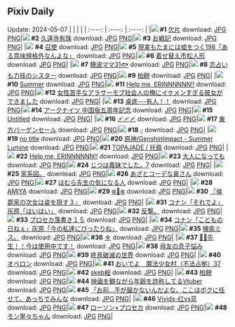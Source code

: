 ## Pixiv Daily
Update: 2024-05-07
|      |      |      |
| :----: | :----: | :----: |
|![](https://pixiv.microyu.workers.dev/c/240x480/img-master/img/2024/05/05/00/00/31/118435175_p0_master1200.jpg) **#1** [欠片](https://www.pixiv.net/artworks/118435175) download: [JPG](https://pixiv.microyu.workers.dev/img-original/img/2024/05/05/00/00/31/118435175_p0.jpg) [PNG](https://pixiv.microyu.workers.dev/img-original/img/2024/05/05/00/00/31/118435175_p0.png)|![](https://pixiv.microyu.workers.dev/c/240x480/img-master/img/2024/05/06/00/00/30/118470004_p0_master1200.jpg) **#2** [久遠寺有珠](https://www.pixiv.net/artworks/118470004) download: [JPG](https://pixiv.microyu.workers.dev/img-original/img/2024/05/06/00/00/30/118470004_p0.jpg) [PNG](https://pixiv.microyu.workers.dev/img-original/img/2024/05/06/00/00/30/118470004_p0.png)|![](https://pixiv.microyu.workers.dev/c/240x480/img-master/img/2024/05/05/00/15/28/118436068_p0_master1200.jpg) **#3** [お戦記](https://www.pixiv.net/artworks/118436068) download: [JPG](https://pixiv.microyu.workers.dev/img-original/img/2024/05/05/00/15/28/118436068_p0.jpg) [PNG](https://pixiv.microyu.workers.dev/img-original/img/2024/05/05/00/15/28/118436068_p0.png)|
|![](https://pixiv.microyu.workers.dev/c/240x480/img-master/img/2024/05/05/00/00/22/118435121_p0_master1200.jpg) **#4** [召使](https://www.pixiv.net/artworks/118435121) download: [JPG](https://pixiv.microyu.workers.dev/img-original/img/2024/05/05/00/00/22/118435121_p0.jpg) [PNG](https://pixiv.microyu.workers.dev/img-original/img/2024/05/05/00/00/22/118435121_p0.png)|![](https://pixiv.microyu.workers.dev/c/240x480/img-master/img/2024/05/05/18/00/30/118456966_p0_master1200.jpg) **#5** [現実もたまには嘘をつく198「ある意味規格外なんよな」](https://www.pixiv.net/artworks/118456966) download: [JPG](https://pixiv.microyu.workers.dev/img-original/img/2024/05/05/18/00/30/118456966_p0.jpg) [PNG](https://pixiv.microyu.workers.dev/img-original/img/2024/05/05/18/00/30/118456966_p0.png)|![](https://pixiv.microyu.workers.dev/c/240x480/img-master/img/2024/05/05/14/53/48/118452120_p0_master1200.jpg) **#6** [着せ替え市松人形](https://www.pixiv.net/artworks/118452120) download: [JPG](https://pixiv.microyu.workers.dev/img-original/img/2024/05/05/14/53/48/118452120_p0.jpg) [PNG](https://pixiv.microyu.workers.dev/img-original/img/2024/05/05/14/53/48/118452120_p0.png)|
|![](https://pixiv.microyu.workers.dev/c/240x480/img-master/img/2024/05/05/21/50/08/118464663_p0_master1200.jpg) **#7** [穂波ママ31🐟](https://www.pixiv.net/artworks/118464663) download: [JPG](https://pixiv.microyu.workers.dev/img-original/img/2024/05/05/21/50/08/118464663_p0.jpg) [PNG](https://pixiv.microyu.workers.dev/img-original/img/2024/05/05/21/50/08/118464663_p0.png)|![](https://pixiv.microyu.workers.dev/c/240x480/img-master/img/2024/05/05/21/32/01/118464021_p0_master1200.jpg) **#8** [恋占いも力技のシスター](https://www.pixiv.net/artworks/118464021) download: [JPG](https://pixiv.microyu.workers.dev/img-original/img/2024/05/05/21/32/01/118464021_p0.jpg) [PNG](https://pixiv.microyu.workers.dev/img-original/img/2024/05/05/21/32/01/118464021_p0.png)|![](https://pixiv.microyu.workers.dev/c/240x480/img-master/img/2024/05/05/21/11/12/118463246_p0_master1200.jpg) **#9** [柏餅](https://www.pixiv.net/artworks/118463246) download: [JPG](https://pixiv.microyu.workers.dev/img-original/img/2024/05/05/21/11/12/118463246_p0.jpg) [PNG](https://pixiv.microyu.workers.dev/img-original/img/2024/05/05/21/11/12/118463246_p0.png)|
|![](https://pixiv.microyu.workers.dev/c/240x480/img-master/img/2024/05/05/03/47/15/118438434_p0_master1200.jpg) **#10** [Summer](https://www.pixiv.net/artworks/118438434) download: [JPG](https://pixiv.microyu.workers.dev/img-original/img/2024/05/05/03/47/15/118438434_p0.jpg) [PNG](https://pixiv.microyu.workers.dev/img-original/img/2024/05/05/03/47/15/118438434_p0.png)|![](https://pixiv.microyu.workers.dev/c/240x480/img-master/img/2024/05/05/18/27/12/118457726_p0_master1200.jpg) **#11** [Help me, ERINNNNNN!!](https://www.pixiv.net/artworks/118457726) download: [JPG](https://pixiv.microyu.workers.dev/img-original/img/2024/05/05/18/27/12/118457726_p0.jpg) [PNG](https://pixiv.microyu.workers.dev/img-original/img/2024/05/05/18/27/12/118457726_p0.png)|![](https://pixiv.microyu.workers.dev/c/240x480/img-master/img/2024/05/06/00/02/21/118470261_p0_master1200.jpg) **#12** [女性苦手なアラサーモブ社会人の俺にイケメンすぎる彼女ができました](https://www.pixiv.net/artworks/118470261) download: [JPG](https://pixiv.microyu.workers.dev/img-original/img/2024/05/06/00/02/21/118470261_p0.jpg) [PNG](https://pixiv.microyu.workers.dev/img-original/img/2024/05/06/00/02/21/118470261_p0.png)|
|![](https://pixiv.microyu.workers.dev/c/240x480/img-master/img/2024/05/05/12/10/51/118448666_p0_master1200.jpg) **#13** [桌底---有人！！](https://www.pixiv.net/artworks/118448666) download: [JPG](https://pixiv.microyu.workers.dev/img-original/img/2024/05/05/12/10/51/118448666_p0.jpg) [PNG](https://pixiv.microyu.workers.dev/img-original/img/2024/05/05/12/10/51/118448666_p0.png)|![](https://pixiv.microyu.workers.dev/c/240x480/img-master/img/2024/05/05/22/21/40/118465975_p0_master1200.jpg) **#14** [アークナイツ 中国版五周年記念](https://www.pixiv.net/artworks/118465975) download: [JPG](https://pixiv.microyu.workers.dev/img-original/img/2024/05/05/22/21/40/118465975_p0.jpg) [PNG](https://pixiv.microyu.workers.dev/img-original/img/2024/05/05/22/21/40/118465975_p0.png)|![](https://pixiv.microyu.workers.dev/c/240x480/img-master/img/2024/05/06/00/01/04/118470136_p0_master1200.jpg) **#15** [Untitled](https://www.pixiv.net/artworks/118470136) download: [JPG](https://pixiv.microyu.workers.dev/img-original/img/2024/05/06/00/01/04/118470136_p0.jpg) [PNG](https://pixiv.microyu.workers.dev/img-original/img/2024/05/06/00/01/04/118470136_p0.png)|
|![](https://pixiv.microyu.workers.dev/c/240x480/img-master/img/2024/05/05/00/00/32/118435178_p0_master1200.jpg) **#16** [🩹🩹🩹](https://www.pixiv.net/artworks/118435178) download: [JPG](https://pixiv.microyu.workers.dev/img-original/img/2024/05/05/00/00/32/118435178_p0.jpg) [PNG](https://pixiv.microyu.workers.dev/img-original/img/2024/05/05/00/00/32/118435178_p0.png)|![](https://pixiv.microyu.workers.dev/c/240x480/img-master/img/2024/05/06/00/05/25/118470405_p0_master1200.jpg) **#17** [東方バーゲンセール](https://www.pixiv.net/artworks/118470405) download: [JPG](https://pixiv.microyu.workers.dev/img-original/img/2024/05/06/00/05/25/118470405_p0.jpg) [PNG](https://pixiv.microyu.workers.dev/img-original/img/2024/05/06/00/05/25/118470405_p0.png)|![](https://pixiv.microyu.workers.dev/c/240x480/img-master/img/2024/05/05/00/00/20/118435106_p0_master1200.jpg) **#18** [-](https://www.pixiv.net/artworks/118435106) download: [JPG](https://pixiv.microyu.workers.dev/img-original/img/2024/05/05/00/00/20/118435106_p0.jpg) [PNG](https://pixiv.microyu.workers.dev/img-original/img/2024/05/05/00/00/20/118435106_p0.png)|
|![](https://pixiv.microyu.workers.dev/c/240x480/img-master/img/2024/05/05/18/20/04/118457545_p0_master1200.jpg) **#19** [no title](https://www.pixiv.net/artworks/118457545) download: [JPG](https://pixiv.microyu.workers.dev/img-original/img/2024/05/05/18/20/04/118457545_p0.jpg) [PNG](https://pixiv.microyu.workers.dev/img-original/img/2024/05/05/18/20/04/118457545_p0.png)|![](https://pixiv.microyu.workers.dev/c/240x480/img-master/img/2024/05/05/21/30/30/118463954_p0_master1200.jpg) **#20** [原神/GenshinImpact - Summer Lumine](https://www.pixiv.net/artworks/118463954) download: [JPG](https://pixiv.microyu.workers.dev/img-original/img/2024/05/05/21/30/30/118463954_p0.jpg) [PNG](https://pixiv.microyu.workers.dev/img-original/img/2024/05/05/21/30/30/118463954_p0.png)|![](https://pixiv.microyu.workers.dev/c/240x480/img-master/img/2024/05/05/00/22/48/118436335_p0_master1200.jpg) **#21** [TOPAJADE / 托翡](https://www.pixiv.net/artworks/118436335) download: [JPG](https://pixiv.microyu.workers.dev/img-original/img/2024/05/05/00/22/48/118436335_p0.jpg) [PNG](https://pixiv.microyu.workers.dev/img-original/img/2024/05/05/00/22/48/118436335_p0.png)|
|![](https://pixiv.microyu.workers.dev/c/240x480/img-master/img/2024/05/06/00/00/17/118469936_p0_master1200.jpg) **#22** [Help me, ERINNNNNN!!](https://www.pixiv.net/artworks/118469936) download: [JPG](https://pixiv.microyu.workers.dev/img-original/img/2024/05/06/00/00/17/118469936_p0.jpg) [PNG](https://pixiv.microyu.workers.dev/img-original/img/2024/05/06/00/00/17/118469936_p0.png)|![](https://pixiv.microyu.workers.dev/c/240x480/img-master/img/2024/05/05/00/00/07/118435020_p0_master1200.jpg) **#23** [大人になっても](https://www.pixiv.net/artworks/118435020) download: [JPG](https://pixiv.microyu.workers.dev/img-original/img/2024/05/05/00/00/07/118435020_p0.jpg) [PNG](https://pixiv.microyu.workers.dev/img-original/img/2024/05/05/00/00/07/118435020_p0.png)|![](https://pixiv.microyu.workers.dev/c/240x480/img-master/img/2024/05/05/00/15/04/118436051_p0_master1200.jpg) **#24** [じつは義妹でした。7](https://www.pixiv.net/artworks/118436051) download: [JPG](https://pixiv.microyu.workers.dev/img-original/img/2024/05/05/00/15/04/118436051_p0.jpg) [PNG](https://pixiv.microyu.workers.dev/img-original/img/2024/05/05/00/15/04/118436051_p0.png)|
|![](https://pixiv.microyu.workers.dev/c/240x480/img-master/img/2024/05/06/05/56/24/118476639_p0_master1200.jpg) **#25** [家系図。](https://www.pixiv.net/artworks/118476639) download: [JPG](https://pixiv.microyu.workers.dev/img-original/img/2024/05/06/05/56/24/118476639_p0.jpg) [PNG](https://pixiv.microyu.workers.dev/img-original/img/2024/05/06/05/56/24/118476639_p0.png)|![](https://pixiv.microyu.workers.dev/c/240x480/img-master/img/2024/05/05/00/01/12/118435317_p0_master1200.jpg) **#26** [あざとコーデな奥さん](https://www.pixiv.net/artworks/118435317) download: [JPG](https://pixiv.microyu.workers.dev/img-original/img/2024/05/05/00/01/12/118435317_p0.jpg) [PNG](https://pixiv.microyu.workers.dev/img-original/img/2024/05/05/00/01/12/118435317_p0.png)|![](https://pixiv.microyu.workers.dev/c/240x480/img-master/img/2024/05/06/10/15/05/118480685_p0_master1200.jpg) **#27** [ほむら先生の気になる人](https://www.pixiv.net/artworks/118480685) download: [JPG](https://pixiv.microyu.workers.dev/img-original/img/2024/05/06/10/15/05/118480685_p0.jpg) [PNG](https://pixiv.microyu.workers.dev/img-original/img/2024/05/06/10/15/05/118480685_p0.png)|
|![](https://pixiv.microyu.workers.dev/c/240x480/img-master/img/2024/05/05/02/24/21/118439576_p0_master1200.jpg) **#28** [AMIYA](https://www.pixiv.net/artworks/118439576) download: [JPG](https://pixiv.microyu.workers.dev/img-original/img/2024/05/05/02/24/21/118439576_p0.jpg) [PNG](https://pixiv.microyu.workers.dev/img-original/img/2024/05/05/02/24/21/118439576_p0.png)|![](https://pixiv.microyu.workers.dev/c/240x480/img-master/img/2024/05/05/00/00/31/118435176_p0_master1200.jpg) **#29** [❄️🍁❄️](https://www.pixiv.net/artworks/118435176) download: [JPG](https://pixiv.microyu.workers.dev/img-original/img/2024/05/05/00/00/31/118435176_p0.jpg) [PNG](https://pixiv.microyu.workers.dev/img-original/img/2024/05/05/00/00/31/118435176_p0.png)|![](https://pixiv.microyu.workers.dev/c/240x480/img-master/img/2024/05/05/00/01/22/118435340_p0_master1200.jpg) **#30** [『侯爵家の次女は姿を隠す３』](https://www.pixiv.net/artworks/118435340) download: [JPG](https://pixiv.microyu.workers.dev/img-original/img/2024/05/05/00/01/22/118435340_p0.jpg) [PNG](https://pixiv.microyu.workers.dev/img-original/img/2024/05/05/00/01/22/118435340_p0.png)|
|![](https://pixiv.microyu.workers.dev/c/240x480/img-master/img/2024/05/06/10/48/48/118481334_p0_master1200.jpg) **#31** [コナン「それでよ」灰原「はいはい」](https://www.pixiv.net/artworks/118481334) download: [JPG](https://pixiv.microyu.workers.dev/img-original/img/2024/05/06/10/48/48/118481334_p0.jpg) [PNG](https://pixiv.microyu.workers.dev/img-original/img/2024/05/06/10/48/48/118481334_p0.png)|![](https://pixiv.microyu.workers.dev/c/240x480/img-master/img/2024/05/06/17/45/58/118490932_p0_master1200.jpg) **#32** [反撃。](https://www.pixiv.net/artworks/118490932) download: [JPG](https://pixiv.microyu.workers.dev/img-original/img/2024/05/06/17/45/58/118490932_p0.jpg) [PNG](https://pixiv.microyu.workers.dev/img-original/img/2024/05/06/17/45/58/118490932_p0.png)|![](https://pixiv.microyu.workers.dev/c/240x480/img-master/img/2024/05/05/23/37/07/118468906_p0_master1200.jpg) **#33** [プロセカ落書き１５](https://www.pixiv.net/artworks/118468906) download: [JPG](https://pixiv.microyu.workers.dev/img-original/img/2024/05/05/23/37/07/118468906_p0.jpg) [PNG](https://pixiv.microyu.workers.dev/img-original/img/2024/05/05/23/37/07/118468906_p0.png)|
|![](https://pixiv.microyu.workers.dev/c/240x480/img-master/img/2024/05/05/15/26/24/118452903_p0_master1200.jpg) **#34** [コナン「こどもの日ねぇ」灰原「今の私達にぴったりね」](https://www.pixiv.net/artworks/118452903) download: [JPG](https://pixiv.microyu.workers.dev/img-original/img/2024/05/05/15/26/24/118452903_p0.jpg) [PNG](https://pixiv.microyu.workers.dev/img-original/img/2024/05/05/15/26/24/118452903_p0.png)|![](https://pixiv.microyu.workers.dev/c/240x480/img-master/img/2024/05/05/09/54/04/118445786_p0_master1200.jpg) **#35** [検索ミス。](https://www.pixiv.net/artworks/118445786) download: [JPG](https://pixiv.microyu.workers.dev/img-original/img/2024/05/05/09/54/04/118445786_p0.jpg) [PNG](https://pixiv.microyu.workers.dev/img-original/img/2024/05/05/09/54/04/118445786_p0.png)|![](https://pixiv.microyu.workers.dev/c/240x480/img-master/img/2024/05/06/15/00/56/118486929_p0_master1200.jpg) **#36** [☆](https://www.pixiv.net/artworks/118486929) download: [JPG](https://pixiv.microyu.workers.dev/img-original/img/2024/05/06/15/00/56/118486929_p0.jpg) [PNG](https://pixiv.microyu.workers.dev/img-original/img/2024/05/06/15/00/56/118486929_p0.png)|
|![](https://pixiv.microyu.workers.dev/c/240x480/img-master/img/2024/05/05/08/00/08/118443892_p0_master1200.jpg) **#37** [💢💢先生！！今は使用中です！](https://www.pixiv.net/artworks/118443892) download: [JPG](https://pixiv.microyu.workers.dev/img-original/img/2024/05/05/08/00/08/118443892_p0.jpg) [PNG](https://pixiv.microyu.workers.dev/img-original/img/2024/05/05/08/00/08/118443892_p0.png)|![](https://pixiv.microyu.workers.dev/c/240x480/img-master/img/2024/05/05/00/08/43/118435795_p0_master1200.jpg) **#38** [母友の息子悩み](https://www.pixiv.net/artworks/118435795) download: [JPG](https://pixiv.microyu.workers.dev/img-original/img/2024/05/05/00/08/43/118435795_p0.jpg) [PNG](https://pixiv.microyu.workers.dev/img-original/img/2024/05/05/00/08/43/118435795_p0.png)|![](https://pixiv.microyu.workers.dev/c/240x480/img-master/img/2024/05/06/10/25/56/118480896_p0_master1200.jpg) **#39** [終焉破滅の世界](https://www.pixiv.net/artworks/118480896) download: [JPG](https://pixiv.microyu.workers.dev/img-original/img/2024/05/06/10/25/56/118480896_p0.jpg) [PNG](https://pixiv.microyu.workers.dev/img-original/img/2024/05/06/10/25/56/118480896_p0.png)|
|![](https://pixiv.microyu.workers.dev/c/240x480/img-master/img/2024/05/05/14/44/05/118451929_p0_master1200.jpg) **#40** [オベロン](https://www.pixiv.net/artworks/118451929) download: [JPG](https://pixiv.microyu.workers.dev/img-original/img/2024/05/05/14/44/05/118451929_p0.jpg) [PNG](https://pixiv.microyu.workers.dev/img-original/img/2024/05/05/14/44/05/118451929_p0.png)|![](https://pixiv.microyu.workers.dev/c/240x480/img-master/img/2024/05/06/17/00/08/118489718_p0_master1200.jpg) **#41** [おいでよ　魔法少女村（不法占拠）37](https://www.pixiv.net/artworks/118489718) download: [JPG](https://pixiv.microyu.workers.dev/img-original/img/2024/05/06/17/00/08/118489718_p0.jpg) [PNG](https://pixiv.microyu.workers.dev/img-original/img/2024/05/06/17/00/08/118489718_p0.png)|![](https://pixiv.microyu.workers.dev/c/240x480/img-master/img/2024/05/05/23/25/46/118468462_p0_master1200.jpg) **#42** [skeb絵](https://www.pixiv.net/artworks/118468462) download: [JPG](https://pixiv.microyu.workers.dev/img-original/img/2024/05/05/23/25/46/118468462_p0.jpg) [PNG](https://pixiv.microyu.workers.dev/img-original/img/2024/05/05/23/25/46/118468462_p0.png)|
|![](https://pixiv.microyu.workers.dev/c/240x480/img-master/img/2024/05/05/09/17/47/118445138_p0_master1200.jpg) **#43** [柏餅](https://www.pixiv.net/artworks/118445138) download: [JPG](https://pixiv.microyu.workers.dev/img-original/img/2024/05/05/09/17/47/118445138_p0.jpg) [PNG](https://pixiv.microyu.workers.dev/img-original/img/2024/05/05/09/17/47/118445138_p0.png)|![](https://pixiv.microyu.workers.dev/c/240x480/img-master/img/2024/05/05/20/00/21/118460692_p0_master1200.jpg) **#44** [映画を観ながら年齢を詐称してるVtuber](https://www.pixiv.net/artworks/118460692) download: [JPG](https://pixiv.microyu.workers.dev/img-original/img/2024/05/05/20/00/21/118460692_p0.jpg) [PNG](https://pixiv.microyu.workers.dev/img-original/img/2024/05/05/20/00/21/118460692_p0.png)|![](https://pixiv.microyu.workers.dev/c/240x480/img-master/img/2024/05/05/00/20/30/118436247_p0_master1200.jpg) **#45** [「お前…手が届かないんだよな。ここはボクに任せて、あっちでみんな](https://www.pixiv.net/artworks/118436247) download: [JPG](https://pixiv.microyu.workers.dev/img-original/img/2024/05/05/00/20/30/118436247_p0.jpg) [PNG](https://pixiv.microyu.workers.dev/img-original/img/2024/05/05/00/20/30/118436247_p0.png)|
|![](https://pixiv.microyu.workers.dev/c/240x480/img-master/img/2024/05/05/23/59/42/118469826_p0_master1200.jpg) **#46** [Vivids-红vs蓝](https://www.pixiv.net/artworks/118469826) download: [JPG](https://pixiv.microyu.workers.dev/img-original/img/2024/05/05/23/59/42/118469826_p0.jpg) [PNG](https://pixiv.microyu.workers.dev/img-original/img/2024/05/05/23/59/42/118469826_p0.png)|![](https://pixiv.microyu.workers.dev/c/240x480/img-master/img/2024/05/05/14/47/32/118452002_p0_master1200.jpg) **#47** [ローソン×プロセカ](https://www.pixiv.net/artworks/118452002) download: [JPG](https://pixiv.microyu.workers.dev/img-original/img/2024/05/05/14/47/32/118452002_p0.jpg) [PNG](https://pixiv.microyu.workers.dev/img-original/img/2024/05/05/14/47/32/118452002_p0.png)|![](https://pixiv.microyu.workers.dev/c/240x480/img-master/img/2024/05/06/00/00/36/118470035_p0_master1200.jpg) **#48** [モン寧々ちゃん](https://www.pixiv.net/artworks/118470035) download: [JPG](https://pixiv.microyu.workers.dev/img-original/img/2024/05/06/00/00/36/118470035_p0.jpg) [PNG](https://pixiv.microyu.workers.dev/img-original/img/2024/05/06/00/00/36/118470035_p0.png)|

